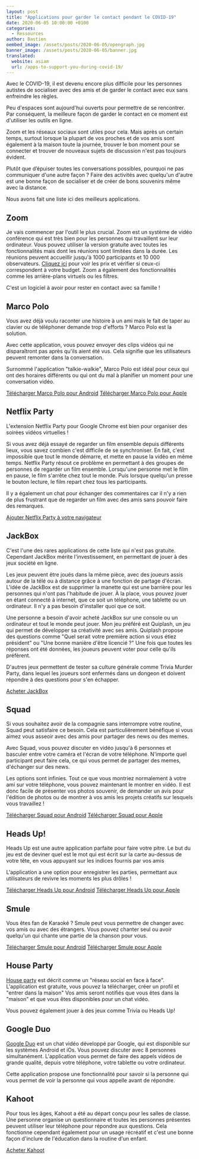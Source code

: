```yaml
---
layout: post
title: "Applications pour garder le contact pendant le COVID-19"
date: 2020-06-05 10:00:00 +0100
categories:
  - Ressources
author: Bastien
oembed_image: /assets/posts/2020-06-05/opengraph.jpg
banner_image: /assets/posts/2020-06-05/banner.jpg
translated:
  website: asiam
  url: /apps-to-support-you-during-covid-19/
---
```


Avec le COVID-19, il est devenu encore plus difficile pour les personnes autistes de socialiser avec des amis et de garder le contact avec eux sans 
enfreindre les règles.


Peu d'espaces sont aujourd'hui ouverts pour permettre de se rencontrer. Par conséquent, la meilleure façon de garder le contact en ce moment est d'utiliser les outils en ligne.

Zoom et les réseaux sociaux sont utiles pour cela.
Mais après un certain temps, surtout lorsque la plupart de vos proches et de vos amis sont également à la maison toute la journée,
trouver le bon moment pour se connecter et trouver de nouveaux sujets de discussion n'est pas toujours évident.

Plutôt que d’épuiser toutes les conversations possibles, pourquoi ne pas communiquer d'une autre façon ?
Faire des activités avec quelqu'un d'autre est une bonne façon de socialiser et de créer de bons souvenirs même avec la distance.

Nous avons fait une liste ici des meilleurs applications.

## Zoom

<amp-img src="/assets/posts/2020-06-05/zoom.jpg" layout="fixed-height" class="center" width="500" height="492" alt="Zoom"></amp-img>

Je vais commencer par l'outil le plus crucial.
Zoom est un système de vidéo conférence qui est très bien pour les personnes qui travaillent sur leur ordinateur.
Vous pouvez utiliser la version gratuite avec toutes les fonctionnalités mais dont les réunions sont limitées dans la durée. Les réunions peuvent accueillir jusqu'à 1000 participants et 10 000
observateurs.
<a href="https://zoom.us/pricing">Cliquez ici</a> pour voir les prix et vérifier si ceux-ci correspondent à votre budget.
Zoom a également des fonctionnalités comme les arrière-plans virtuels ou les filtres. 

C'est un logiciel à avoir pour rester en contact avec sa famille !


## Marco Polo

<amp-img src="/assets/posts/2020-06-05/marco_polo.jpg" layout="fixed-height" class="center" width="550" height="550" alt="Marco Polo"></amp-img>


Vous avez déjà voulu raconter une histoire à un ami mais le fait de taper au clavier ou de téléphoner demande trop d'efforts ?
Marco Polo est la solution.

Avec cette application, vous pouvez envoyer des clips vidéos qui ne disparaîtront pas après qu'ils aient été vus.
Cela signifie que les utilisateurs peuvent remonter dans la conversation.


Surnommé l'application "talkie-walkie", Marco Polo est idéal pour ceux qui ont des horaires différents ou qui ont du mal à planifier un moment pour une conversation vidéo.


<a href="https://play.google.com/store/apps/details?id=co.happybits.marcopolo&hl=fr_FR">Télécharger Marco Polo pour Android</a>
<a href="https://apps.apple.com/us/app/marco-polo-stay-in-touch/id912561374">Télécharger Marco Polo pour Apple</a>



## Netflix Party

<amp-img src="/assets/posts/2020-06-05/netflix_party.jpg" layout="fixed-height" class="center" width="550" height="343" alt="Netflix party"></amp-img>

L'extension Netflix Party pour Google Chrome est bien pour organiser des soirées vidéos virtuelles !

Si vous avez déjà essayé de regarder un film ensemble depuis différents lieux, vous savez combien c'est difficile de se synchroniser.
En fait, c'est impossible que tout le monde démarre, et mette en pause la vidéo en même temps. Netflix Party résout ce problème en permettant à des groupes de personnes de regarder
un film ensemble.
Lorsqu'une personne met le film en pause, le film s'arrête chez tout le monde.
Puis lorsque quelqu'un presse le bouton lecture, le film repart chez tous les participants.

Il y a également un chat pour échanger des commentaires car il n'y a rien de plus frustrant que de regarder un film avec des amis sans pouvoir faire des remarques.

<a href="https://chrome.google.com/webstore/detail/netflix-party/oocalimimngaihdkbihfgmpkcpnmlaoa?hl=fr">Ajouter Netflix Party à votre navigateur</a>


## JackBox

<amp-img src="/assets/posts/2020-06-05/jackbox.jpg" layout="fixed-height" class="center" width="550" height="280" alt="JackBox"></amp-img>

C'est l'une des rares applications de cette liste qui n'est pas gratuite.
Cependant JackBox mérite l'investissement, en permettant de jouer à des jeux société en ligne.

Les jeux peuvent être joués dans la même pièce, avec des joueurs assis autour de la télé ou à distance grâce à une fonction de partage d'écran.
L'idée de JackBox est de supprimer la manette qui est une barrière pour les personnes qui n'ont pas l'habitude de jouer.
À la place, vous pouvez jouer en étant connecté à internet, que ce soit un téléphone, une tablette ou un ordinateur. Il n'y a pas besoin d'installer quoi que ce soit.

Une personne a besoin d'avoir acheté JackBox sur une console ou un ordinateur et tout le monde peut jouer.
Mon jeu préféré est Quiplash, un jeu qui permet de développer sa créativité avec ses amis.
Quiplash propose des questions comme "Quel serait votre première action si vous étiez président" ou "Une bonne manière d'être licencié ?"
Une fois que toutes les réponses ont été données, les joueurs peuvent voter pour celle qu'ils préfèrent.

D'autres jeux permettent de tester sa culture générale comme Trivia Murder Party, dans lequel les joueurs sont enfermés dans un dongeon et doivent répondre à des questions pour s'en échapper.

<a href="https://www.jackboxgames.com/">Acheter JackBox</a>


## Squad

<amp-img src="/assets/posts/2020-06-05/squad.jpg" layout="fixed-height" class="center" width="400" height="400" alt="Squad"></amp-img>

Si vous souhaitez avoir de la compagnie sans interrompre votre routine, Squad peut satisfaire ce besoin.
Cela est particulièrement bénéfique si vous aimez vous asseoir avec des amis pour partager des news ou des memes.

Avec Squad, vous pouvez discuter en vidéo jusqu'à 6 personnes et basculer entre votre caméra et l'écran de votre téléphone.
N'importe quel participant peut faire cela, ce qui vous permet de partager des memes, d'échanger sur des news.

Les options sont infinies.
Tout ce que vous montriez normalement à votre ami sur votre téléphone, vous pouvez maintenant le montrer en vidéo.
Il est donc facile de présenter vos photos souvenir, de demander un avis pour l'édition de photos ou de montrer à vos amis les projets créatifs sur lesquels vous travaillez !


<a href="https://play.google.com/store/apps/details?id=com.squad">Télécharger Squad pour Android</a>
<a href="https://apps.apple.com/app/apple-store/id1398048313">Télécharger Squad pour Apple</a>


## Heads Up!

<amp-img src="/assets/posts/2020-06-05/heads_up.jpg" layout="fixed-height" class="center" width="400" height="400" alt="Heads Up!"></amp-img>

Heads Up est une autre application parfaite pour faire votre pitre.
Le but du jeu est de deviner quel est le mot qui est écrit sur la carte au-dessus de votre tête, en vous appuyant sur les indices fournis par vos amis

L'application a une option pour enregistrer les parties, permettant aux utilisateurs de revivre les moments les plus drôles !

<a href="https://play.google.com/store/apps/details?id=com.wb.headsup&hl=fr_FR">Télécharger Heads Up pour Android</a>
<a href="https://apps.apple.com/us/app/heads-up/id623592465">Télécharger Heads Up pour Apple</a>



## Smule

<amp-img src="/assets/posts/2020-06-05/smule.jpg" layout="fixed-height" class="center" width="400" height="400" alt="Smule"></amp-img>

Vous êtes fan de Karaoké ? Smule peut vous permettre de changer avec vos amis ou avec des étrangers.
Vous pouvez chanter seul ou avoir quelqu'un qui chante une partie de la chanson pour vous.



<a href="https://play.google.com/store/apps/details?id=com.smule.singandroid&hl=fr_FR">Télécharger Smule pour Android</a>
<a href="https://apps.apple.com/app/id509993510">Télécharger Smule pour Apple</a>



## House Party

<a href="https://houseparty.com/">House party</a> est décrit comme un "réseau social en face à face".
L'application est gratuite, vous pouvez la télécharger, créer un profil et "entrer dans la maison"
Vos amis seront notifiés que vous êtes dans la "maison" et que vous êtes disponibles pour un chat vidéo.

Vous pouvez également jouer à des jeux comme Trivia ou Heads Up!

## Google Duo

<amp-img src="/assets/posts/2020-06-05/google_duo.jpg" layout="fixed-height" class="center" width="400" height="400" alt="Google Duo"></amp-img>

<a href="https://duo.google.com/about/">Google Duo</a> est un chat vidéo développé par Google, qui est disponible sur les systèmes Android et iOs.
Vous pouvez discuter avec 8 personnes simultanément.
L'application vous permet de faire des appels vidéos de grande qualité, depuis votre téléphone, votre tablette ou votre ordinateur.

Cette application propose une fonctionnalité pour savoir si la personne qui vous permet de voir la personne qui vous appelle avant de répondre.


## Kahoot

<amp-img src="/assets/posts/2020-06-05/kahoot.jpg" layout="fixed-height" class="center" width="550" height="366" alt="Kahoot"></amp-img>

Pour tous les âges, Kahoot a été au départ conçu pour les salles de classe.
Une personne organise un questionnaire et toutes les personnes présentes peuvent utiliser leur téléphone pour répondre aux questions.
Cela fonctionne cependant également pour un usage récréatif et c'est une bonne façon d'inclure de l'éducation dans la routine d'un enfant.


<a href="https://kahoot.com/business/pricing/">Acheter Kahoot</a>
